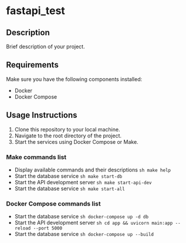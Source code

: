 # fastapi_test

## Description
Brief description of your project.

## Requirements
Make sure you have the following components installed:
- Docker
- Docker Compose

## Usage Instructions

1. Clone this repository to your local machine.
2. Navigate to the root directory of the project.
3. Start the services using Docker Compose or Make.

### Make commands list
- Display available commands and their descriptions
    ```sh make help```
- Start the database service 
    ```sh make start-db```
- Start the API development server 
    ```sh make start-api-dev```
- Start the database service 
    ```sh make start-all```
### Docker Compose commands list
- Start the database service 
    ```sh docker-compose up -d db```
- Start the API development server 
    ```sh cd app && uvicorn main:app --reload --port 5000```
- Start the database service 
    ```sh docker-compose up --build```